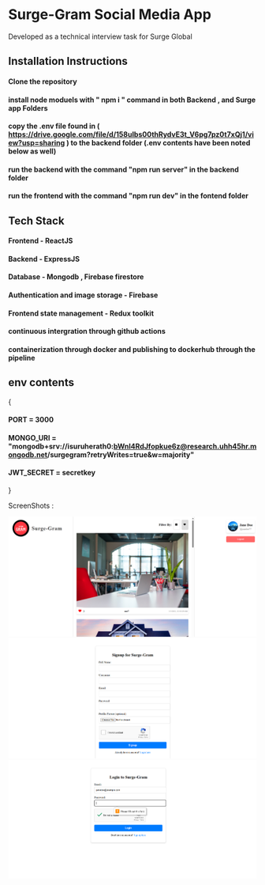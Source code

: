 # Surge-Gram Social Media App

Developed as a technical interview task for Surge Global

## Installation Instructions

#### Clone the repository

#### install node moduels with " npm i " command in both Backend , and Surge app Folders

#### copy the .env file found in ( https://drive.google.com/file/d/158uIbs00thRydvE3t_V6pg7pz0t7xQj1/view?usp=sharing ) to the backend folder (.env contents have been noted below as well)

#### run the backend with the command "npm run server" in the backend folder

#### run the frontend with the command "npm run dev" in the fontend folder

## Tech Stack

#### Frontend - ReactJS

#### Backend - ExpressJS

#### Database - Mongodb , Firebase firestore

#### Authentication and image storage - Firebase

#### Frontend state management - Redux toolkit

#### continuous intergration through github actions

#### containerization through docker and publishing to dockerhub through the pipeline

## env contents

{

#### PORT = 3000

#### MONGO_URI = "mongodb+srv://isuruherath0:bWnI4RdJfopkue6z@research.uhh45hr.mongodb.net/surgegram?retryWrites=true&w=majority"

#### JWT_SECRET = secretkey

}

ScreenShots :

![Home Screen](Resources/HomeScreen.PNG)  
![Register Screen](Resources/RegisterScreen.PNG)  
![Login Screen](Resources/LoginScreen.PNG)
